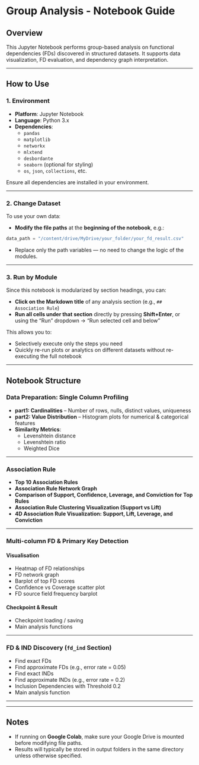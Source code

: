 
# Group Analysis - Notebook Guide

## Overview
This Jupyter Notebook performs group-based analysis on functional dependencies (FDs) discovered in structured datasets. It supports data visualization, FD evaluation, and dependency graph interpretation.

---

## How to Use

### 1. Environment
- **Platform**: Jupyter Notebook
- **Language**: Python 3.x
- **Dependencies**:
  - `pandas`
  - `matplotlib`
  - `networkx`
  - `mlxtend`
  - `desbordante`
  - `seaborn` (optional for styling)
  - `os`, `json`, `collections`, etc.

Ensure all dependencies are installed in your environment.

---

### 2. Change Dataset

To use your own data:
- **Modify the file paths** at the **beginning of the notebook**, e.g.:

```python
data_path = "/content/drive/MyDrive/your_folder/your_fd_result.csv"
```

- Replace only the path variables — no need to change the logic of the modules.

---

### 3. Run by Module

Since this notebook is modularized by section headings, you can:
- **Click on the Markdown title** of any analysis section (e.g., `## Association Rule`)
- **Run all cells under that section** directly by pressing **Shift+Enter**, or using the “Run” dropdown → “Run selected cell and below”

This allows you to:
- Selectively execute only the steps you need
- Quickly re-run plots or analytics on different datasets without re-executing the full notebook

---

## Notebook Structure

### Data Preparation: Single Column Profiling
- **part1: Cardinalities** – Number of rows, nulls, distinct values, uniqueness
- **part2: Value Distribution** – Histogram plots for numerical & categorical features
- **Similarity Metrics**:
  - Levenshtein distance
  - Levenshtein ratio
  - Weighted Dice

---

### Association Rule
- **Top 10 Association Rules**
- **Association Rule Network Graph**
- **Comparison of Support, Confidence, Leverage, and Conviction for Top Rules**
- **Association Rule Clustering Visualization (Support vs Lift)**
- **4D Association Rule Visualization: Support, Lift, Leverage, and Conviction**
---

### Multi-column FD & Primary Key Detection

#### Visualisation
- Heatmap of FD relationships
- FD network graph
- Barplot of top FD scores
- Confidence vs Coverage scatter plot
- FD source field frequency barplot

#### Checkpoint & Result
- Checkpoint loading / saving
- Main analysis functions

---

### FD & IND Discovery (`fd_ind` Section)
- Find exact FDs
- Find approximate FDs (e.g., error rate = 0.05)
- Find exact INDs
- Find approximate INDs (e.g., error rate = 0.2)
- Inclusion Dependencies with Threshold 0.2
- Main analysis function

---
---

## Notes
- If running on **Google Colab**, make sure your Google Drive is mounted before modifying file paths.
- Results will typically be stored in output folders in the same directory unless otherwise specified.
